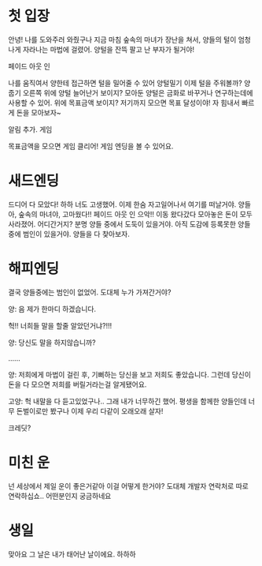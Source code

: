 # 첫 입장
안녕! 나를 도와주러 와줬구나
지금 마침 숲속의 마녀가 장난을 쳐서, 양들의 털이 엄청나게 자라나는 마법에 걸렸어. 
양털을 잔뜩 팔고 난 부자가 될거야!

페이드 아웃 인

나를 움직여서 양한테 접근하면 털을 밀어줄 수 있어
양털밀기
이제 털을 주워볼까?
양줍기
오른쪽 위에 양털 늘어난거 보이지? 
모아둔 양털은 금화로 바꾸거나 연구하는데에 사용할 수 있어. 
위에 목표금액 보이지? 저기까지 모으면 목표 달성이야!
자 힘내서 빠르게 돈을 모아보자~

알림 추가. 게임

목표금액을 모으면 게임 클리어! 게임 엔딩을 볼 수 있어요.





# 새드엔딩
드디어 다 모았다! 하하
너도 고생했어. 이제 한숨 자고일어나서 여기를 떠날거야.
양들아, 숲속의 마녀야, 고마웠다!!
페이드 아웃 인
으악!!
이동 왔다갔다
모아놓은 돈이 모두 사라졌어. 어디간거지?
분명 양들 중에서 도둑이 있을거야.
아직 도감에 등록못한 양들중에 범인이 있을거야. 양들을 다 찾아보자.


# 해피엔딩
결국 양들중에는 범인이 없었어.
도대체 누가 가져간거야?

양: 음 제가 한마디 하겠습니다.

헉!! 너희들 말을 할줄 알았던거냐?!!!

양: 당신도 말을 하지않습니까?

......

양: 
저희에게 마법이 걸린 후, 기뻐하는 당신을 보고 저희도 좋았습니다.
그런데 당신이 돈을 다 모으면 저희를 버릴거라는걸 알게됐어요.

고양: 헉 내말을 다 듣고있었구나..
그래 내가 너무하긴 했어. 평생을 함께한 양들인데 너무 돈벌이로만 봤구나
이제 우리 다같이 오래오래 살자!

크레딧?



# 미친 운
넌 세상에서 제일 운이 좋은거같아
이걸 어떻게 한거야? 도대체
개발자 연락처로 따로 연락하십쇼.. 어떤분인지 궁금하네요


# 생일
맞아요
그 날은 내가 태어난 날이에요.
하하하